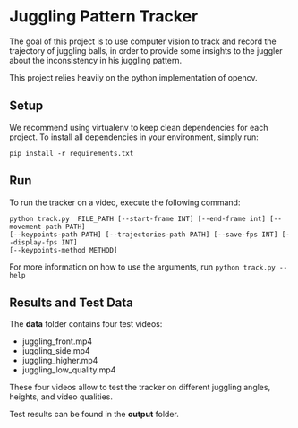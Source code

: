 # Juggling Pattern Tracker

The goal of this project is to use computer vision to track and record the trajectory of juggling balls, in order to provide some insights to the juggler about the inconsistency in his juggling pattern.

This project relies heavily on the python implementation of opencv.

## Setup

We recommend using virtualenv to keep clean dependencies for each project.
To install all dependencies in your environment, simply run:

```
pip install -r requirements.txt
```

## Run

To run the tracker on a video, execute the following command:

```
python track.py  FILE_PATH [--start-frame INT] [--end-frame int] [--movement-path PATH]
[--keypoints-path PATH] [--trajectories-path PATH] [--save-fps INT] [--display-fps INT]
[--keypoints-method METHOD]
```

For more information on how to use the arguments, run `python track.py --help`

## Results and Test Data

The __data__ folder contains four test videos:
- juggling_front.mp4
- juggling_side.mp4
- juggling_higher.mp4
- juggling_low_quality.mp4

These four videos allow to test the tracker on different juggling angles, heights, and video qualities.

Test results can be found in the __output__ folder.
